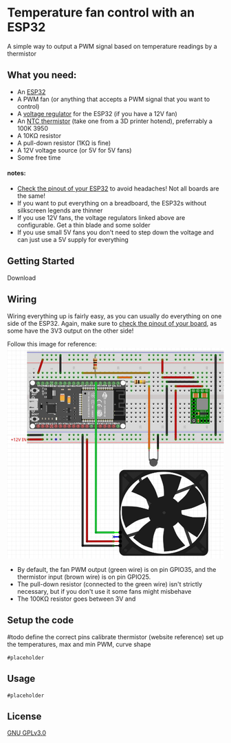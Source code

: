# Temperature fan control with an ESP32

A simple way to output a PWM signal based on temperature readings by a thermistor

## What you need:
* An [ESP32](https://www.amazon.com/HiLetgo-ESP-WROOM-32-Development-Microcontroller-Integrated/dp/B0718T232Z/ref=sr_1_4?crid=1WTN5IH997FW2&keywords=esp32&qid=1655224029&sprefix=esp32%2Caps%2C151&sr=8-4)
* A PWM fan (or anything that accepts a PWM signal that you want to control)
* A [voltage regulator](https://www.amazon.com/Weewooday-Regulator-Voltage-Converter-Transformer/dp/B08JZ5FVLC/ref=sr_1_3?crid=3E4K4QAQ63O3Y&keywords=mini+voltage+regulator&qid=1655223958&sprefix=mini+voltage+regulator%2Caps%2C152&sr=8-3) for the ESP32 (if you have a 12V fan)
* An [NTC thermistor](https://www.amazon.com/HICTOP-Thermistors-Sensor-Reprap-printer/dp/B0150YLX9C/ref=sr_1_1_sspa?crid=3AMQB4ZI9Y2LA&keywords=ntc%2B3950%2B100k%2Bthermistor&qid=1655224094&sprefix=NTC%2B%2Caps%2C148&sr=8-1-spons&spLa=ZW5jcnlwdGVkUXVhbGlmaWVyPUExRDk1SURYOVhDVVJZJmVuY3J5cHRlZElkPUEwNTk4NTk5MjVGQ0NJSkJORjNQSiZlbmNyeXB0ZWRBZElkPUEwNDUwMzU1V0c2STZUTUhFUjROJndpZGdldE5hbWU9c3BfYXRmJmFjdGlvbj1jbGlja1JlZGlyZWN0JmRvTm90TG9nQ2xpY2s9dHJ1ZQ&th=1) (take one from a 3D printer hotend), preferrably a 100K 3950
* A 10KΩ resistor
* A pull-down resistor (1KΩ is fine)
* A 12V voltage source (or 5V for 5V fans)
* Some free time

#### notes:
* [Check the pinout of your ESP32](https://www.upesy.com/blogs/tutorials/esp32-pinout-reference-gpio-pins-ultimate-guide) to avoid headaches! Not all boards are the same!
* If you want to put everything on a breadboard, the ESP32s without silkscreen legends are thinner
* If you use 12V fans, the voltage regulators linked above are configurable. Get a thin blade and some solder
* If you use small 5V fans you don't need to step down the voltage and can just use a 5V supply for everything

## Getting Started
Download 

## Wiring
Wiring everything up is fairly easy, as you can usually do everything on one side of the ESP32. Again, make sure to [check the pinout of your board](https://www.upesy.com/blogs/tutorials/esp32-pinout-reference-gpio-pins-ultimate-guide), as some have the 3V3 output on the other side!

Follow this image for reference:
![Breadboard](https://github.com/FAB1150/ESP32_fan_control/blob/main/images/breadboard%20schematic.jpg?raw=true)

* By default, the fan PWM output (green wire) is on pin GPIO35, and the thermistor input (brown wire) is on pin GPIO25.
* The pull-down resistor (connected to the green wire) isn't strictly necessary, but if you don't use it some fans might misbehave
* The 100KΩ resistor goes between 3V and 

## Setup the code
\#todo
define the correct pins
calibrate thermistor (website reference)
set up the temperatures, max and min PWM, curve shape

``` arduino
#placeholder
```

## Usage
``` arduino
#placeholder
```


## License
[GNU GPLv3.0](https://choosealicense.com/licenses/gpl-3.0/)